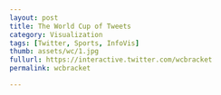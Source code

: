 ```yaml
---
layout: post
title: The World Cup of Tweets
category: Visualization
tags: [Twitter, Sports, InfoVis]
thumb: assets/wc/1.jpg
fullurl: https://interactive.twitter.com/wcbracket
permalink: wcbracket

---
```






